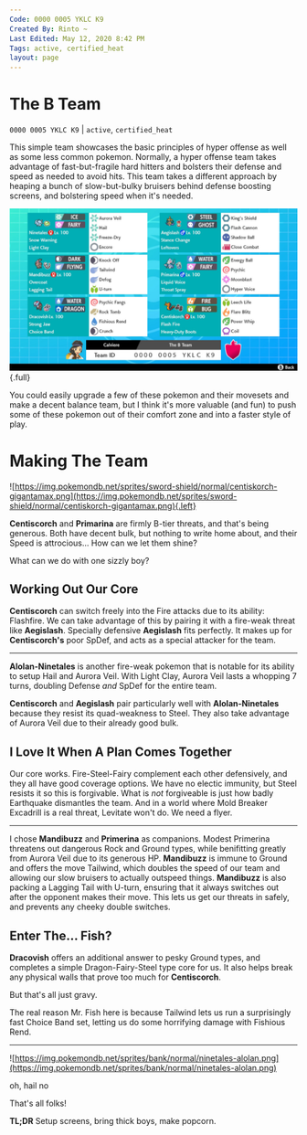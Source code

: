 ```yaml
---
Code: 0000 0005 YKLC K9
Created By: Rinto ~
Last Edited: May 12, 2020 8:42 PM
Tags: active, certified_heat
layout: page
---
```


# The B Team

`0000 0005 YKLC K9` | `active`, `certified_heat`

This simple team showcases the basic principles of hyper offense as well as some less common pokemon. Normally, a hyper offense team takes advantage of fast-but-fragile hard hitters and bolsters their defense and speed as needed to avoid hits. This team takes a different approach by heaping a bunch of slow-but-bulky bruisers behind defense boosting screens, and bolstering speed when it's needed.

![the-b-team.jpg](./the-b-team.jpg){.full}

You could easily upgrade a few of these pokemon and their movesets and make a decent balance team, but I think it's more valuable (and fun) to push some of these pokemon out of their comfort zone and into a faster style of play.

# Making The Team

![https://img.pokemondb.net/sprites/sword-shield/normal/centiskorch-gigantamax.png](https://img.pokemondb.net/sprites/sword-shield/normal/centiskorch-gigantamax.png){.left}

**Centiscorch** and **Primarina** are firmly B-tier threats, and that's being generous. Both have decent bulk, but nothing to write home about, and their Speed is attrocious... How can we let them shine?

What can we do with one sizzly boy?

## Working Out Our Core

**Centiscorch** can switch freely into the Fire attacks due to its ability: Flashfire. We can take advantage of this by pairing it with a fire-weak threat like **Aegislash**. Specially defensive **Aegislash** fits perfectly. It makes up for **Centiscorch's** poor SpDef, and acts as a special attacker for the team.

---

**Alolan-Ninetales** is another fire-weak pokemon that is notable for its ability to setup Hail and Aurora Veil. With Light Clay, Aurora Veil lasts a whopping 7 turns, doubling Defense *and* SpDef for the entire team.

**Centiscorch** and **Aegislash** pair particularly well with **Alolan-Ninetales** because they resist its quad-weakness to Steel. They also take advantage of Aurora Veil due to their already good bulk.

## I Love It When A Plan Comes Together

Our core works. Fire-Steel-Fairy complement each other defensively, and they all have good coverage options. We have no electic immunity, but Steel resists it so this is forgivable. What is *not* forgiveable is just how badly Earthquake dismantles the team. And in a world where Mold Breaker Excadrill is a real threat, Levitate won't do. We need a flyer.

---

I chose **Mandibuzz** and **Primerina** as companions. Modest Primerina threatens out dangerous Rock and Ground types, while benifitting greatly from Aurora Veil due to its generous HP. **Mandibuzz** is immune to Ground and offers the move Tailwind, which doubles the speed of our team and allowing our slow bruisers to actually outspeed things. **Mandibuzz** is also packing a Lagging Tail with U-turn, ensuring that it always switches out after the opponent makes their move. This lets us get our threats in safely, and prevents any cheeky double switches.

## Enter The... Fish?

**Dracovish** offers an additional answer to pesky Ground types, and completes a simple Dragon-Fairy-Steel type core for us. It also helps break any physical walls that prove too much for **Centiscorch**.

But that's all just gravy.

The real reason Mr. Fish here is because Tailwind lets us run a surprisingly fast Choice Band set, letting us do some horrifying damage with Fishious Rend.

---

![https://img.pokemondb.net/sprites/bank/normal/ninetales-alolan.png](https://img.pokemondb.net/sprites/bank/normal/ninetales-alolan.png)

oh, hail no

That's all folks!

**TL;DR**
Setup screens, bring thick boys, make popcorn.
